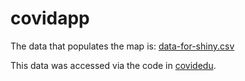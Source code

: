# covidapp

The data that populates the map is: [data-for-shiny.csv](data-for-shiny.csv)

This data was accessed via the code in [covidedu](https://github.com/making-data-science-count/covidedu).

